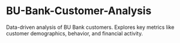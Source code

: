 # BU-Bank-Customer-Analysis
Data-driven analysis of BU Bank customers. Explores key metrics like customer demographics, behavior, and financial activity.
